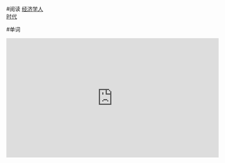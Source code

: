 #阅读
[经济学人](https://www.economist.com/) <br>
[时代](http://www.times.com/) <br>

#单词
<iframe width="560" height="315" src="https://www.youtube.com/embed/azD3A-aJdKo" frameborder="0" allow="autoplay; encrypted-media" allowfullscreen></iframe>